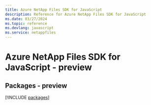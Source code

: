 ```yaml
---
title: Azure NetApp Files SDK for JavaScript
description: Reference for Azure NetApp Files SDK for JavaScript
ms.date: 03/27/2024
ms.topic: reference
ms.devlang: javascript
ms.service: netappfiles
---
```

# Azure NetApp Files SDK for JavaScript - preview
## Packages - preview
[!INCLUDE [packages](netapp-files-index.md)]